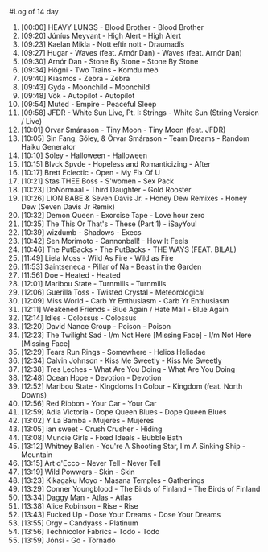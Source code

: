 #Log of 14 day

1. [00:00] HEAVY LUNGS - Blood Brother - Blood Brother
1. [09:20] Júníus Meyvant - High Alert - High Alert
1. [09:23] Kaelan Mikla - Nott eftir nott - Draumadís
1. [09:27] Hugar - Waves (feat. Arnór Dan) - Waves (feat. Arnór Dan)
1. [09:30] Arnór Dan - Stone By Stone - Stone By Stone
1. [09:34] Högni - Two Trains - Komdu með
1. [09:40] Kiasmos - Zebra - Zebra
1. [09:43] Gyda - Moonchild - Moonchild
1. [09:48] Vök - Autopilot - Autopilot
1. [09:54] Muted - Empire - Peaceful Sleep
1. [09:58] JFDR - White Sun Live, Pt. I: Strings - White Sun (String Version / Live)
1. [10:01] Örvar Smárason - Tiny Moon - Tiny Moon (feat. JFDR)
1. [10:05] Sin Fang, Sóley, & Örvar Smárason - Team Dreams - Random Haiku Generator
1. [10:10] Sóley - Halloween - Halloween
1. [10:15] Blvck Spvde - Hopeless and Romanticizing - After
1. [10:17] Brett Eclectic - Open - My Fix Of U
1. [10:21] Stas THEE Boss - S'women - Sex Pack
1. [10:23] DoNormaal - Third Daughter - Gold Rooster
1. [10:26] LION BABE & Seven Davis Jr. - Honey Dew Remixes - Honey Dew (Seven Davis Jr Remix)
1. [10:32] Demon Queen - Exorcise Tape - Love hour zero
1. [10:35] The This Or That's - These (Part 1) - iSayYou!
1. [10:39] wizdumb - Shadows - Execs
1. [10:42] Sen Morimoto - Cannonball! - How It Feels
1. [10:46] The PutBacks - The PutBacks - THE WAYS (FEAT. BILAL)
1. [11:49] Liela Moss - Wild As Fire - Wild as Fire
1. [11:53] Saintseneca - Pillar of Na - Beast in the Garden
1. [11:56] Doe - Heated - Heated
1. [12:01] Maribou State - Turnmills - Turnmills
1. [12:06] Guerilla Toss - Twisted Crystal - Meteorological
1. [12:09] Miss World - Carb Yr Enthusiasm - Carb Yr Enthusiasm
1. [12:11] Weakened Friends - Blue Again / Hate Mail - Blue Again
1. [12:14] Idles - Colossus - Colossus
1. [12:20] David Nance Group - Poison - Poison
1. [12:23] The Twilight Sad - I/m Not Here [Missing Face] - I/m Not Here [Missing Face]
1. [12:29] Tears Run Rings - Somewhere - Helios Heliadae
1. [12:34] Calvin Johnson - Kiss Me Sweetly - Kiss Me Sweetly
1. [12:38] Tres Leches - What Are You Doing - What Are You Doing
1. [12:48] Ocean Hope - Devotion - Devotion
1. [12:52] Maribou State - Kingdoms In Colour - Kingdom (feat. North Downs)
1. [12:56] Red Ribbon - Your Car - Your Car
1. [12:59] Adia Victoria - Dope Queen Blues - Dope Queen Blues
1. [13:02] Y La Bamba - Mujeres - Mujeres
1. [13:05] ian sweet - Crush Crusher - Hiding
1. [13:08] Muncie Girls - Fixed Ideals - Bubble Bath
1. [13:12] Whitney Ballen - You're A Shooting Star, I'm A Sinking Ship - Mountain
1. [13:15] Art d'Ecco - Never Tell - Never Tell
1. [13:19] Wild Powwers - Skin - Skin
1. [13:23] Kikagaku Moyo - Masana Temples - Gatherings
1. [13:29] Conner Youngblood - The Birds of Finland - The Birds of Finland
1. [13:34] Daggy Man - Atlas - Atlas
1. [13:38] Alice Robinson - Rise - Rise
1. [13:43] Fucked Up - Dose Your Dreams - Dose Your Dreams
1. [13:55] Orgy - Candyass - Platinum
1. [13:56] Technicolor Fabrics - Todo - Todo
1. [13:59] Jónsi - Go - Tornado
